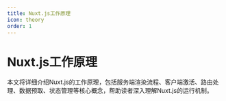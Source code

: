 ```yaml
---
title: Nuxt.js工作原理
icon: theory
order: 1
---
```


# Nuxt.js工作原理

本文将详细介绍Nuxt.js的工作原理，包括服务端渲染流程、客户端激活、路由处理、数据预取、状态管理等核心概念，帮助读者深入理解Nuxt.js的运行机制。
